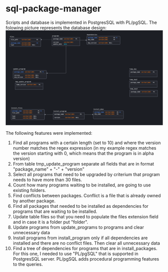 # sql-package-manager
Scripts and database is implemented in PostgresSQL with PL/pgSQL.
The folowing picture represents the database design:
![database_design](./database_design.png)

The following features were implemented:
1. Find all programs with a certain length (set to 10) and where the version number matches the regex expression (in my example regex matches the version starting with 0, which means that the program is in alpha version)
2. From table tmp_update_program separate all fields that are in format "package_name" + "-" + "version"
3. Select all programs that need to be upgraded by criterium that program needs to have more than 30 files.
4. Count how many programs waiting to be installed, are going to use existing folders.
5. Find conflicts between packages. Conflict is a file that is already owned by another package.
6. Find all packages that needed to be installed as dependencies for programs that are waiting to be installed.
7. Update table files so that you need to populate the files extension field and in case it is a folder put "folder".
8. Update programs from update_programs to programs and clear unnecessary data
9. Install programs from install_program only if all dependencies are installed and there are no conflict files. Then clear all unnecessary data
10. Find a tree of dependencies for programs that are in install_packages. For this one, I needed to use "PL/pgSQL" that is supported in PostgresSQL server. PL/pgSQL adds procedural programming features to the queries.
